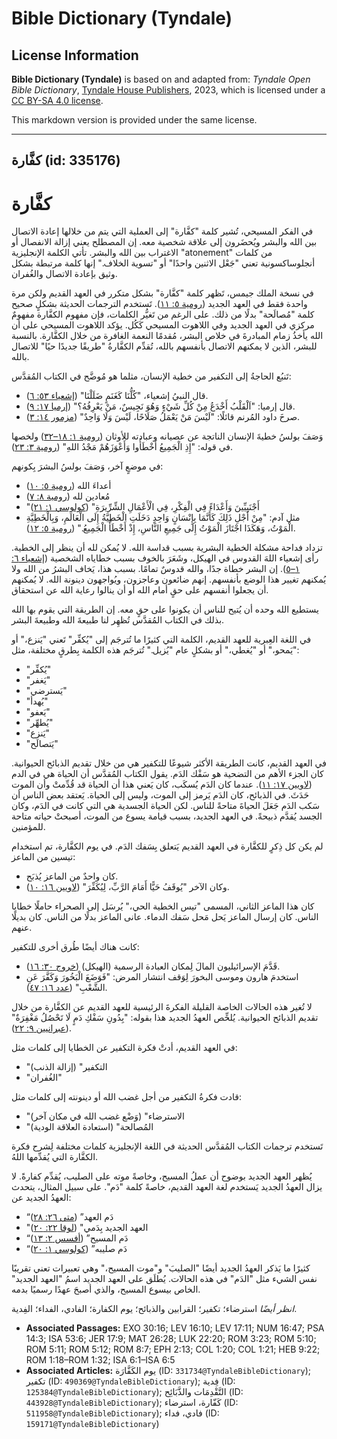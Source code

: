 # Bible Dictionary (Tyndale)

## License Information

**Bible Dictionary (Tyndale)** is based on and adapted from: _Tyndale Open Bible Dictionary_, [Tyndale House Publishers](https://tyndaleopenresources.com/), 2023, which is licensed under a [CC BY-SA 4.0 license](https://creativecommons.org/licenses/by-sa/4.0/legalcode.en).

This markdown version is provided under the same license.



--------------------------------

## كفَّارة (id: 335176)

كفَّارة
=======

في الفكر المسيحي، تُشير كلمة "كفَّارة" إلى العملية التي يتم من خلالها إعادة الاتصال بين الله والبشر ويُحضَرون إلى علاقة شخصية معه. إن المصطلح يعني إزالة الانفصال أو الاغتراب بين الله والبشر. تأتي الكلمة الإنجليزية "atonement" من كلمات أنجلوساكسونية تعني "جَعْل الاثنين واحدًا" أو "تسوية الخلاف." إنها كلمة مرتبطة بشكل وثيق بإعادة الاتصال والغُفران.

في نسخة الملك جيمس، تَظهر كلمة "كفَّارة" بشكل متكرر في العهد القديم ولكن مرة واحدة فقط في العهد الجديد ([رومية ٥: ١١](https://ref.ly/Rom5:11)). تَستخدم الترجمات الحديثة بشكلٍ صحيح كلمة "مُصالَحة" بدلًا من ذلك. على الرغم من تَغيُّر الكلمات، فإن مفهوم الكفَّارة مفهومٌ مركزي في العهد الجديد وفي اللاهوت المسيحي كَكُل. يؤكد اللاهوت المسيحي على أن الله يأخذُ زمام المبادرةَ في خلاص البشر، مُقدمًا النعمة الغافرة من خلال الكفَّارة. بالنسبة للبشر، الذين لا يمكنهم الاتصال بأنفسهم بالله، تُقدِّم الكفَّارةُ "طريقًا جديدًا حيًا" للاتصال بالله.

تَنبُع الحاجةُ إلى التكفير من خطية الإنسان، مثلما هو مُوضَّح في الكتاب المُقدَّس:

* قال النبيُ إشعياء، "كُلُّنَا كَغَنَمٍ ضَلَلْنَا" ([إشعياء ٥٣: ٦](https://ref.ly/Isa53:6)).
* قال إرميا: "اَلْقَلْبُ أَخْدَعُ مِنْ كُلِّ شَيْءٍ وَهُوَ نَجِيسٌ، مَنْ يَعْرِفُهُ؟" ([إرميا ١٧: ٩](https://ref.ly/Jer17:9)).
* صرخَ داود المُرنم قائلًا: "لَيْسَ مَنْ يَعْمَلُ صَلَاحًا، لَيْسَ وَلَا وَاحِدٌ" ([مزمور ١٤: ٣](https://ref.ly/Ps14:3)).

وَصَفَ بولسُ خطيةَ الإنسان الناتجة عن عصيانه وعبادته للأوثان ([رومية ١: ١٨–٣٢](https://ref.ly/Rom1:18-Rom1:32)) ولخصها في قوله: "إِذِ الْجَمِيعُ أَخْطَأُوا وَأَعْوَزَهُمْ مَجْدُ اللهِ" ([رومية ٣: ٢٣](https://ref.ly/Rom3:23)).

في موضعٍ آخر، وَصَفَ بولسُ البشرَ بِكونهم:

* أعداءَ الله ([رومية ٥: ١٠](https://ref.ly/Rom5:10))
* مُعادين لله ([رومية ٨: ٧](https://ref.ly/Rom8:7))
* "أَجْنَبِيِّينَ وَأَعْدَاءً فِي الْفِكْرِ، فِي الْأَعْمَالِ الشِّرِّيرَةِ" ([كولوسي ١: ٢١](https://ref.ly/Col1:21))
* مثل آدم: "مِنْ أَجْلِ ذَلِكَ كَأَنَّمَا بِإِنْسَانٍ وَاحِدٍ دَخَلَتِ الْخَطِيَّةُ إِلَى الْعَالَمِ، وَبِالْخَطِيَّةِ الْمَوْتُ، وَهَكَذَا اجْتَازَ الْمَوْتُ إِلَى جَمِيعِ النَّاسِ، إِذْ أَخْطَأَ الْجَمِيعُ." ([رومية ٥: ١٢](https://ref.ly/Rom5:12)).

تزداد فداحة مشكلة الخطية البشرية بسبب قداسة الله. لا يُمكن لله أن ينظر إلى الخطية. رأى إشعياء اللهَ القدوس في الهيكل، وشَعَرَ بالخوف بسبب خطاياه الشخصية ([إشعياء ٦: ١–٥](https://ref.ly/Isa6:1-Isa6:5)). إن البشر خطاة جدًا، والله قدوسٌ تمامًا. بسبب هذا، يَخاف البشرُ من الله ولا يُمكنهم تغيير هذا الوضع بأنفسهم. إنهم ضائعون وعاجزون، ويُواجهون دينونة الله. لا يُمكنهم أن يجعلوا أنفسهم على حقٍ أمام الله أو أن ينالوا رعاية الله عن استحقاق.

يستطيع الله وحده أن يُتيح للناس أن يكونوا على حقٍ معه. إن الطريقة التي يقوم بها الله بذلك في الكتاب المُقدَّس تُظهِر لنا طبيعةَ الله وطبيعةَ البشر.

في اللغة العِبرية للعهد القديم، الكلمة التي كثيرًا ما تُترجَم إلى "يُكفِّر" تَعني "يَنزع،" أو "يَمحو،" أو "يُغطي،" أو بشكلٍ عام "يُزيل." تُترجَم هذه الكلمة بِطرقٍ مختلفة، مثل:

* "يُكفِّر"
* "يَغفر"
* "يَسترضي"
* "يُهدأ"
* "يَعفو"
* "يُطهِّر"
* "يَنزع"
* "يَتصالَح"

في العهد القديم، كانت الطريقة الأكثر شيوعًا للتكفير هي من خلال تقديم الذبائح الحيوانية. كان الجزء الأهم من التضحية هو سَفْك الدَم. يقول الكتاب المُقدَّس أن الحياة هي في الدم ([لاويين ١٧: ١١](https://ref.ly/Lev17:11)). عندما كان الدَم يُسكَب، كان يَعني هذا أن الحياة قد قُدِّمتْ وأن الموت حَدَثَ. في الذبائح، كان الدَم يَرمز إلى الموت، وليس إلى الحياة. يَعتقد بعض الناس أن سَكب الدَم جَعَلَ الحياةَ متاحةً للناس. لكن الحياة الجسدية هي التي كانت في الدَم، وكان الجسد يُقدَّم ذبيحةً. في العهد الجديد، بسبب قيامة يسوع من الموت، أصبحتْ حياته متاحة للمؤمنين.

لم يكن كل ذِكرٍ للكفَّارة في العهد القديم يَتعلق بِسَفك الدَم. في يوم الكفَّارة، تم استخدام تيسين من الماعز:

* كان واحدٌ من الماعز يُذبَح.
* وكان الآخر "يُوقَفُ حَيًّا أَمَامَ الرَّبِّ، لِيُكَفِّرَ" ([لاويين ١٦: ١٠](https://ref.ly/Lev16:10)).

كان هذا الماعز الثاني، المسمى "تيس الخطية الحي،" يُرسَل إلى الصحراء حاملًا خطايا الناس. كان إرسال الماعز يَحل مَحل سَفك الدماء. عانى الماعز بدلًا من الناس. كان بديلًا عنهم.

كانت هناك أيضًا طُرق أخرى للتكفير:

* قَدَّمَ الإسرائيليون المالَ لِمكان العبادة الرسمية (الهيكل) ([خروج ٣٠: ١٦](https://ref.ly/Exod30:16)).
* استخدمَ هارون وموسى البخورَ لِوَقف انتشار المرض: "فَوَضَعَ الْبَخُورَ وَكَفَّرَ عَنِ الشَّعْبِ" ([عدد ١٦: ٤٧](https://ref.ly/Num16:47)).

لا تُغير هذه الحالات الخاصة القليلة الفكرةَ الرئيسية للعهد القديم عن الكفَّارة من خلال تقديم الذبائح الحيوانية. يُلخِّص العهدُ الجديد هذا بقوله: "بِدُونِ سَفْكِ دَمٍ لَا تَحْصُلُ مَغْفِرَةٌ" ([عبرانيين ٩: ٢٢](https://ref.ly/Heb9:22)).

في العهد القديم، أدتْ فكرة التكفير عن الخطايا إلى كلمات مثل:

* "التكفير" (إزالة الذنب)
* "الغُفران"

قادت فكرةُ التكفير من أجل غضب الله أو دينونته إلى كلمات مثل:

* "الاسترضاء" (وَضْع غضب الله في مكان آخر)
* "المُصالحة" (استعادة العلاقة الودية)

تَستخدم ترجمات الكتاب المُقدَّس الحديثة في اللغة الإنجليزية كلمات مختلفة لِشرح فكرة الكفَّارة التي يُقدِّمها اللهُ.

يُظهر العهد الجديد بوضوح أن عملُ المسيح، وخاصةً موته على الصليب، يُقدِّم كفارةً. لا يزال العهدُ الجديد يَستخدم لغة العهد القديم، خاصةً كلمة "دَم". على سبيل المثال، يتحدث العهدُ الجديد عن:

* “دَم العهد” ([متى ٢٦: ٢٨](https://ref.ly/Matt26:28))
* "العهد الجديد بِدَمي" ([لوقا ٢٢: ٢٠](https://ref.ly/Luke22:20))
* “دَم المسيح” ([أفسس ٢: ١٣](https://ref.ly/Eph2:13))
* “دَم صليبه” ([كولوسي ١: ٢٠](https://ref.ly/Col1:20))

كثيرًا ما يَذكر العهدُ الجديد أيضًا "الصليبَ" و"موت المسيح،" وهي تعبيرات تعني تقريبًا نفس الشيء مثل "الدَم" في هذه الحالات. يُطلَق على العهد الجديد اسمُ "العهد الجديد" الخاص بيسوع المسيح، والذي أصبحَ عهدًا رسميًا بدمه.

*انظر أيضًا* استرضاء؛ تكفير؛ القرابين والذبائح؛ يوم الكفارة؛ الفادي، الفداء؛ الفِدية.

* **Associated Passages:** EXO 30:16; LEV 16:10; LEV 17:11; NUM 16:47; PSA 14:3; ISA 53:6; JER 17:9; MAT 26:28; LUK 22:20; ROM 3:23; ROM 5:10; ROM 5:11; ROM 5:12; ROM 8:7; EPH 2:13; COL 1:20; COL 1:21; HEB 9:22; ROM 1:18–ROM 1:32; ISA 6:1–ISA 6:5
* **Associated Articles:** يوم الكَفَّارَة (ID: `331734@TyndaleBibleDictionary`); تكفير (ID: `490369@TyndaleBibleDictionary`); فِدية (ID: `125384@TyndaleBibleDictionary`); التَّقْدِمَات والذَّبَائِح (ID: `443928@TyndaleBibleDictionary`); كَفّارة، استرضاء (ID: `511958@TyndaleBibleDictionary`); فادي، فداء (ID: `159171@TyndaleBibleDictionary`)

